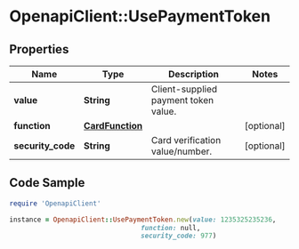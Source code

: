 # OpenapiClient::UsePaymentToken

## Properties

Name | Type | Description | Notes
------------ | ------------- | ------------- | -------------
**value** | **String** | Client-supplied payment token value. | 
**function** | [**CardFunction**](CardFunction.md) |  | [optional] 
**security_code** | **String** | Card verification value/number. | [optional] 

## Code Sample

```ruby
require 'OpenapiClient'

instance = OpenapiClient::UsePaymentToken.new(value: 1235325235236,
                                 function: null,
                                 security_code: 977)
```



